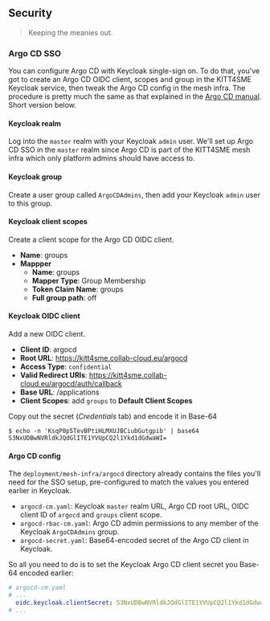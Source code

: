 Security
--------
> Keeping the meanies out.


### Argo CD SSO

You can configure Argo CD with Keycloak single-sign on. To do that,
you've got to create an Argo CD OIDC client, scopes and group in the
KITT4SME Keycloak service, then tweak the Argo CD config in the mesh
infra. The procedure is pretty much the same as that explained in the
[Argo CD manual][argocd.keycloak-sso]. Short version below.

#### Keycloak realm
Log into the `master` realm with your Keycloak `admin` user. We'll
set up Argo CD SSO in the `master` realm since Argo CD is part of the
KITT4SME mesh infra which only platform admins should have access to.

#### Keycloak group
Create a user group called `ArgoCDAdmins`, then add your Keycloak
`admin` user to this group.

#### Keycloak client scopes
Create a client scope for the Argo CD OIDC client.

- **Name**: groups
- **Mappper**
  - **Name**: groups
  - **Mapper Type**: Group Membership
  - **Token Claim Name**: groups
  - **Full group path**: off

#### Keycloak OIDC client
Add a new OIDC client.

- **Client ID**: argocd
- **Root URL**: https://kitt4sme.collab-cloud.eu/argocd
- **Access Type**: `confidential`
- **Valid Redirect URIs**: https://kitt4sme.collab-cloud.eu/argocd/auth/callback
- **Base URL**: /applications
- **Client Scopes**: add `groups` to **Default Client Scopes**

Copy out the secret (*Credentials* tab) and encode it in Base-64

```console
$ echo -n 'KsqP0p5TevBPtiHLMXUJBCiubGutgpib' | base64
S3NxUDBwNVRldkJQdGlITE1YVUpCQ2l1Ykd1dGdwaWI=
```

#### Argo CD config
The `deployment/mesh-infra/argocd` directory already contains the
files you'll need for the SSO setup, pre-configured to match the
values you entered earlier in Keycloak.

- `argocd-cm.yaml`: Keycloak `master` realm URL, Argo CD root URL,
  OIDC client ID of `argocd` and `groups` client scope.
- `argocd-rbac-cm.yaml`: Argo CD admin permissions to any member of
   the Keycloak `ArgoCDAdmins` group.
- `argocd-secret.yaml`: Base64-encoded secret of the Argo CD client
  in Keycloak.

So all you need to do is to set the Keycloak Argo CD client secret
you Base-64 encoded earlier:

```yaml
# argocd-cm.yaml
# ...
  oidc.keycloak.clientSecret: S3NxUDBwNVRldkJQdGlITE1YVUpCQ2l1Ykd1dGdwaWI=
# ...
```




[argocd.keycloak-sso]: https://argo-cd.readthedocs.io/en/stable/operator-manual/user-management/keycloak/
